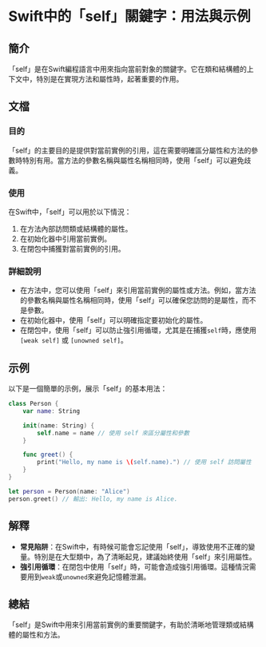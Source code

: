 <!--
Meta Description: # Swift中的「self」關鍵字：用法與示例 ## 簡介 「self」是在Swift編程語言中用來指向當前對象的關鍵字。它在類和結構體的上下文中，特別是在實現方法和屬性時，起著重要的作用。 ## 文檔 ### 目的 「self」的主要目的是提供對當前實例的引用，這在需要明確區分屬性和方法的參數時...
Meta Keywords: self, name, person, 當方法的參數名稱與屬性名稱相同時, 在swift中
-->

# Swift中的「self」關鍵字：用法與示例

## 簡介
「self」是在Swift編程語言中用來指向當前對象的關鍵字。它在類和結構體的上下文中，特別是在實現方法和屬性時，起著重要的作用。

## 文檔
### 目的
「self」的主要目的是提供對當前實例的引用，這在需要明確區分屬性和方法的參數時特別有用。當方法的參數名稱與屬性名稱相同時，使用「self」可以避免歧義。

### 使用
在Swift中，「self」可以用於以下情況：
1. 在方法內部訪問類或結構體的屬性。
2. 在初始化器中引用當前實例。
3. 在閉包中捕獲對當前實例的引用。

### 詳細說明
- 在方法中，您可以使用「self」來引用當前實例的屬性或方法。例如，當方法的參數名稱與屬性名稱相同時，使用「self」可以確保您訪問的是屬性，而不是參數。
- 在初始化器中，使用「self」可以明確指定要初始化的屬性。
- 在閉包中，使用「self」可以防止強引用循環，尤其是在捕獲`self`時，應使用 `[weak self]` 或 `[unowned self]`。

## 示例
以下是一個簡單的示例，展示「self」的基本用法：

```swift
class Person {
    var name: String

    init(name: String) {
        self.name = name // 使用 self 來區分屬性和參數
    }

    func greet() {
        print("Hello, my name is \(self.name).") // 使用 self 訪問屬性
    }
}

let person = Person(name: "Alice")
person.greet() // 輸出: Hello, my name is Alice.
```

## 解釋
- **常見陷阱**：在Swift中，有時候可能會忘記使用「self」，導致使用不正確的變量。特別是在大型類中，為了清晰起見，建議始終使用「self」來引用屬性。
- **強引用循環**：在閉包中使用「self」時，可能會造成強引用循環。這種情況需要用到`weak`或`unowned`來避免記憶體泄漏。

## 總結
「self」是Swift中用來引用當前實例的重要關鍵字，有助於清晰地管理類或結構體的屬性和方法。